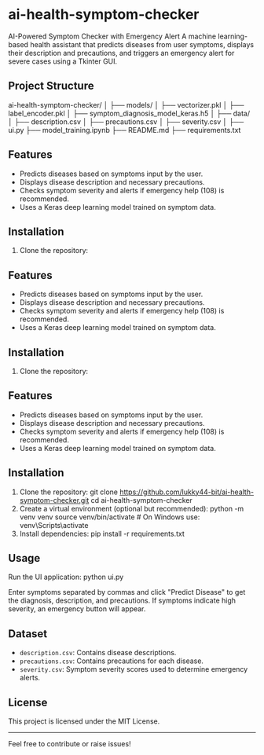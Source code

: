 # ai-health-symptom-checker
AI-Powered Symptom Checker with Emergency Alert A machine learning-based health assistant that predicts diseases from user symptoms, displays their description and precautions, and triggers an emergency alert for severe cases using a Tkinter GUI.
## Project Structure
ai-health-symptom-checker/
│
├── models/
│ ├── vectorizer.pkl
│ ├── label_encoder.pkl
│ ├── symptom_diagnosis_model_keras.h5
│
├── data/
│ ├── description.csv
│ ├── precautions.csv
│ ├── severity.csv
│
├── ui.py
├── model_training.ipynb
├── README.md
├── requirements.txt

## Features

- Predicts diseases based on symptoms input by the user.
- Displays disease description and necessary precautions.
- Checks symptom severity and alerts if emergency help (108) is recommended.
- Uses a Keras deep learning model trained on symptom data.

## Installation

1. Clone the repository:

## Features

- Predicts diseases based on symptoms input by the user.
- Displays disease description and necessary precautions.
- Checks symptom severity and alerts if emergency help (108) is recommended.
- Uses a Keras deep learning model trained on symptom data.

## Installation

1. Clone the repository:

## Features

- Predicts diseases based on symptoms input by the user.
- Displays disease description and necessary precautions.
- Checks symptom severity and alerts if emergency help (108) is recommended.
- Uses a Keras deep learning model trained on symptom data.

## Installation

1. Clone the repository: git clone https://github.com/lukky44-bit/ai-health-symptom-checker.git
cd ai-health-symptom-checker
2. Create a virtual environment (optional but recommended):
python -m venv venv
source venv/bin/activate # On Windows use: venv\Scripts\activate
3. Install dependencies:
pip install -r requirements.txt

## Usage

Run the UI application:
python ui.py

Enter symptoms separated by commas and click "Predict Disease" to get the diagnosis, description, and precautions. If symptoms indicate high severity, an emergency button will appear.

## Dataset

- `description.csv`: Contains disease descriptions.
- `precautions.csv`: Contains precautions for each disease.
- `severity.csv`: Symptom severity scores used to determine emergency alerts.

## License

This project is licensed under the MIT License.

---

Feel free to contribute or raise issues!


